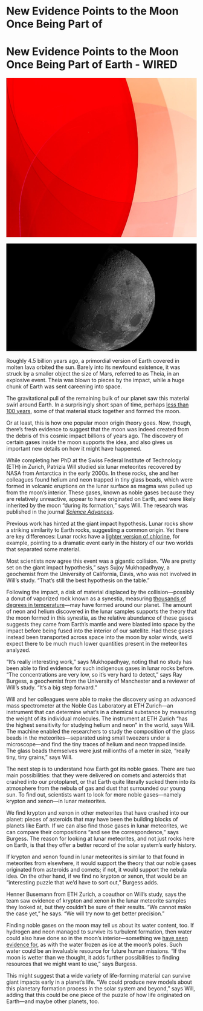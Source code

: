 # New Evidence Points to the Moon Once Being Part of

# New Evidence Points to the Moon Once Being Part of Earth - WIRED

![background-img403x.jpeg](New%20Evidence%20Points%20to%20the%20Moon%20Once%20Being%20Part%20of.assets/background-img403x.jpeg)

![moon_Science_pia02442-16.jpeg](New%20Evidence%20Points%20to%20the%20Moon%20Once%20Being%20Part%20of.assets/moon_Science_pia02442-16.jpeg)

Roughly 4.5 billion years ago, a primordial version of Earth covered in molten lava orbited the sun. Barely into its newfound existence, it was struck by a smaller object the size of Mars, referred to as Theia, in an explosive event. Theia was blown to pieces by the impact, while a huge chunk of Earth was sent careening into space.

The gravitational pull of the remaining bulk of our planet saw this material swirl around Earth. In a surprisingly short span of time, perhaps [less than 100 years](https://www.lpi.usra.edu/education/explore/marvelMoon/background/moon-formation/), some of that material stuck together and formed the moon.

Or at least, this is how one popular moon origin theory goes. Now, though, there’s fresh evidence to suggest that the moon was indeed created from the debris of this cosmic impact billions of years ago. The discovery of certain gases inside the moon supports the idea, and also gives us important new details on how it might have happened.

While completing her PhD at the Swiss Federal Institute of Technology (ETH) in Zurich, Patrizia Will studied six lunar meteorites recovered by NASA from Antarctica in the early 2000s. In these rocks, she and her colleagues found helium and neon trapped in tiny glass beads, which were formed in volcanic eruptions on the lunar surface as magma was pulled up from the moon’s interior. These gases, known as noble gases because they are relatively unreactive, appear to have originated on Earth, and were likely inherited by the moon “during its formation,” says Will. The research was published in the journal [*Science Advances*](https://www.science.org/doi/10.1126/sciadv.abl4920).

Previous work has hinted at the giant impact hypothesis. Lunar rocks show a striking similarity to Earth rocks, suggesting a common origin. Yet there are key differences: Lunar rocks have a [lighter version of chlorine](https://www.nasa.gov/feature/nasa-finds-evidence-two-early-planets-collided-to-form-moon/), for example, pointing to a dramatic event early in the history of our two worlds that separated some material.

Most scientists now agree this event was a gigantic collision. “We are pretty set on the giant impact hypothesis,” says Sujoy Mukhopadhyay, a geochemist from the University of California, Davis, who was not involved in Will’s study. “That’s still the best hypothesis on the table.”

Following the impact, a disk of material displaced by the collision—possibly a donut of vaporized rock known as a synestia, measuring [thousands of degrees in temperature](https://www.ucdavis.edu/news/how-moon-formed-inside-vaporized-earth-synestia)—may have formed around our planet. The amount of neon and helium discovered in the lunar samples supports the theory that the moon formed in this synestia, as the relative abundance of these gases suggests they came from Earth’s mantle and were blasted into space by the impact before being fused into the interior of our satellite. Had these gases instead been transported across space into the moon by solar winds, we’d expect there to be much much lower quantities present in the meteorites analyzed.

“It’s really interesting work,” says Mukhopadhyay, noting that no study has been able to find evidence for such indigenous gases in lunar rocks before. “The concentrations are very low, so it’s very hard to detect,” says Ray Burgess, a geochemist from the University of Manchester and a reviewer of Will’s study. “It’s a big step forward.”

Will and her colleagues were able to make the discovery using an advanced mass spectrometer at the Noble Gas Laboratory at ETH Zurich—an instrument that can determine what’s in a chemical substance by measuring the weight of its individual molecules. The instrument at ETH Zurich “has the highest sensitivity for studying helium and neon” in the world, says Will. The machine enabled the researchers to study the composition of the glass beads in the meteorites—separated using small tweezers under a microscope—and find the tiny traces of helium and neon trapped inside. The glass beads themselves were just millionths of a meter in size, “really tiny, tiny grains,” says Will.

The next step is to understand how Earth got its noble gases. There are two main possibilities: that they were delivered on comets and asteroids that crashed into our protoplanet, or that Earth quite literally sucked them into its atmosphere from the nebula of gas and dust that surrounded our young sun. To find out, scientists want to look for more noble gases—namely krypton and xenon—in lunar meteorites.

We find krypton and xenon in other meteorites that have crashed into our planet: pieces of asteroids that may have been the building blocks of planets like Earth. If we can also find those gases in lunar meteorites, we can compare their compositions “and see the correspondence,” says Burgess. The reason for looking at lunar meteorites, and not just rocks here on Earth, is that they offer a better record of the solar system’s early history.

If krypton and xenon found in lunar meteorites is similar to that found in meteorites from elsewhere, it would support the theory that our noble gases originated from asteroids and comets; if not, it would support the nebula idea. On the other hand, if we find no krypton or xenon, that would be an “interesting puzzle that we’d have to sort out,” Burgess adds.

Henner Busemann from ETH Zurich, a coauthor on Will’s study, says the team saw evidence of krypton and xenon in the lunar meteorite samples they looked at, but they couldn’t be sure of their results. “We cannot make the case yet,” he says. “We will try now to get better precision.”

Finding noble gases on the moon may tell us about its water content, too. If hydrogen and neon managed to survive its turbulent formation, then water could also have done so in the moon’s interior—something we [have seen evidence for](https://www.brown.edu/news/2017-09-13/moonwater), as with the water frozen as ice at the moon’s poles. Such water could be an invaluable resource for future human missions. “If the moon is wetter than we thought, it adds further possibilities to finding resources that we might want to use,” says Burgess.

This might suggest that a wide variety of life-forming material can survive giant impacts early in a planet’s life. “We could produce new models about this planetary formation process in the solar system and beyond,” says Will, adding that this could be one piece of the puzzle of how life originated on Earth—and maybe other planets, too.

